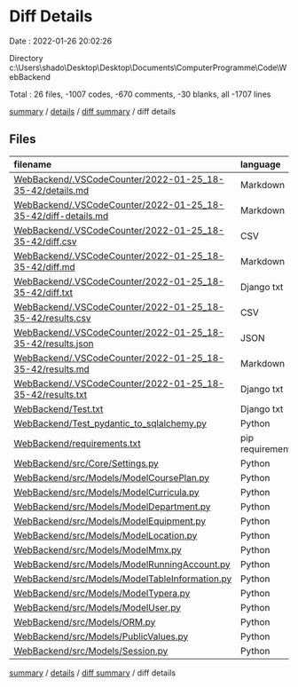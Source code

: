 # Diff Details

Date : 2022-01-26 20:02:26

Directory c:\Users\shado\Desktop\Desktop\Documents\ComputerProgramme\Code\WebBackend

Total : 26 files,  -1007 codes, -670 comments, -30 blanks, all -1707 lines

[summary](results.md) / [details](details.md) / [diff summary](diff.md) / diff details

## Files
| filename | language | code | comment | blank | total |
| :--- | :--- | ---: | ---: | ---: | ---: |
| [WebBackend/.VSCodeCounter/2022-01-25_18-35-42/details.md](/WebBackend/.VSCodeCounter/2022-01-25_18-35-42/details.md) | Markdown | 77 | 0 | 6 | 83 |
| [WebBackend/.VSCodeCounter/2022-01-25_18-35-42/diff-details.md](/WebBackend/.VSCodeCounter/2022-01-25_18-35-42/diff-details.md) | Markdown | 60 | 0 | 6 | 66 |
| [WebBackend/.VSCodeCounter/2022-01-25_18-35-42/diff.csv](/WebBackend/.VSCodeCounter/2022-01-25_18-35-42/diff.csv) | CSV | 53 | 0 | 0 | 53 |
| [WebBackend/.VSCodeCounter/2022-01-25_18-35-42/diff.md](/WebBackend/.VSCodeCounter/2022-01-25_18-35-42/diff.md) | Markdown | 28 | 0 | 7 | 35 |
| [WebBackend/.VSCodeCounter/2022-01-25_18-35-42/diff.txt](/WebBackend/.VSCodeCounter/2022-01-25_18-35-42/diff.txt) | Django txt | 86 | 0 | 3 | 89 |
| [WebBackend/.VSCodeCounter/2022-01-25_18-35-42/results.csv](/WebBackend/.VSCodeCounter/2022-01-25_18-35-42/results.csv) | CSV | 70 | 0 | 0 | 70 |
| [WebBackend/.VSCodeCounter/2022-01-25_18-35-42/results.json](/WebBackend/.VSCodeCounter/2022-01-25_18-35-42/results.json) | JSON | 1 | 0 | 0 | 1 |
| [WebBackend/.VSCodeCounter/2022-01-25_18-35-42/results.md](/WebBackend/.VSCodeCounter/2022-01-25_18-35-42/results.md) | Markdown | 36 | 0 | 7 | 43 |
| [WebBackend/.VSCodeCounter/2022-01-25_18-35-42/results.txt](/WebBackend/.VSCodeCounter/2022-01-25_18-35-42/results.txt) | Django txt | 111 | 0 | 3 | 114 |
| [WebBackend/Test.txt](/WebBackend/Test.txt) | Django txt | 46 | 0 | 6 | 52 |
| [WebBackend/Test_pydantic_to_sqlalchemy.py](/WebBackend/Test_pydantic_to_sqlalchemy.py) | Python | 57 | 1 | 0 | 58 |
| [WebBackend/requirements.txt](/WebBackend/requirements.txt) | pip requirements | 17 | 0 | 0 | 17 |
| [WebBackend/src/Core/Settings.py](/WebBackend/src/Core/Settings.py) | Python | 0 | 0 | 6 | 6 |
| [WebBackend/src/Models/ModelCoursePlan.py](/WebBackend/src/Models/ModelCoursePlan.py) | Python | -99 | -48 | -5 | -152 |
| [WebBackend/src/Models/ModelCurricula.py](/WebBackend/src/Models/ModelCurricula.py) | Python | -121 | -48 | -6 | -175 |
| [WebBackend/src/Models/ModelDepartment.py](/WebBackend/src/Models/ModelDepartment.py) | Python | -120 | -48 | -6 | -174 |
| [WebBackend/src/Models/ModelEquipment.py](/WebBackend/src/Models/ModelEquipment.py) | Python | -121 | -48 | -6 | -175 |
| [WebBackend/src/Models/ModelLocation.py](/WebBackend/src/Models/ModelLocation.py) | Python | -242 | -96 | -12 | -350 |
| [WebBackend/src/Models/ModelMmx.py](/WebBackend/src/Models/ModelMmx.py) | Python | -242 | -96 | -12 | -350 |
| [WebBackend/src/Models/ModelRunningAccount.py](/WebBackend/src/Models/ModelRunningAccount.py) | Python | -121 | -48 | -6 | -175 |
| [WebBackend/src/Models/ModelTableInformation.py](/WebBackend/src/Models/ModelTableInformation.py) | Python | -121 | -48 | -6 | -175 |
| [WebBackend/src/Models/ModelTypera.py](/WebBackend/src/Models/ModelTypera.py) | Python | -121 | -48 | -6 | -175 |
| [WebBackend/src/Models/ModelUser.py](/WebBackend/src/Models/ModelUser.py) | Python | -224 | -96 | -13 | -333 |
| [WebBackend/src/Models/ORM.py](/WebBackend/src/Models/ORM.py) | Python | 3 | 1 | 10 | 14 |
| [WebBackend/src/Models/PublicValues.py](/WebBackend/src/Models/PublicValues.py) | Python | 1 | 0 | 0 | 1 |
| [WebBackend/src/Models/Session.py](/WebBackend/src/Models/Session.py) | Python | -121 | -48 | -6 | -175 |

[summary](results.md) / [details](details.md) / [diff summary](diff.md) / diff details